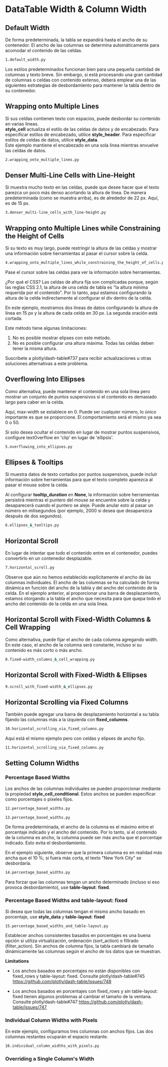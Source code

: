 # DataTable Width & Column Width

## Default Width

De forma predeterminada, la tabla se expandirá hasta el ancho de su contenedor. El ancho de las columnas se determina automáticamente para acomodar el contenido de las celdas.

```bash
1.default_width.py
```

Los estilos predeterminados funcionan bien para una pequeña cantidad de columnas y texto breve. Sin embargo, si está procesando una gran cantidad de columnas o celdas con contenido extenso, deberá emplear una de las siguientes estrategias de desbordamiento para mantener la tabla dentro de su contenedor.

## Wrapping onto Multiple Lines

Si sus celdas contienen texto con espacios, puede desbordar su contenido en varias líneas. <br>
**style_cell** actualiza el estilo de las celdas de datos y de encabezado. Para especificar estilos de encabezado, utilice **style_header**. Para especificar estilos de celdas de datos, utilice **style_data**. <br>
Este ejemplo mantiene el encabezado en una sola línea mientras envuelve las celdas de datos.

```bash
2.wrapping_onto_multiple_lines.py
```

## Denser Multi-Line Cells with Line-Height

Si muestra mucho texto en las celdas, puede que desee hacer que el texto parezca un poco más denso acortando la altura de línea. De manera predeterminada (como se muestra arriba), es de alrededor de 22 px. Aquí, es de 15 px.

```bash
3.denser_multi-line_cells_with_line-height.py
```

## Wrapping onto Multiple Lines while Constraining the Height of Cells

Si su texto es muy largo, puede restringir la altura de las celdas y mostrar una información sobre herramientas al pasar el cursor sobre la celda.

```bash
4.wrapping_onto_multiple_lines_while_constraining_the_height_of_cells.py
```

Pase el cursor sobre las celdas para ver la información sobre herramientas.

¿Por qué el CSS? Las celdas de altura fija son complicadas porque, según las reglas CSS 2.1, la altura de una celda de tabla es "la altura mínima requerida por el contenido". Por lo tanto, aquí estamos configurando la altura de la celda indirectamente al configurar el div dentro de la celda.

En este ejemplo, mostramos dos líneas de datos configurando la altura de línea en 15 px y la altura de cada celda en 30 px. La segunda oración está cortada.

Este método tiene algunas limitaciones:

1. No es posible mostrar elipses con este método.
2. No es posible configurar una altura máxima. Todas las celdas deben tener la misma altura.

Suscríbete a plotly/dash-table#737 para recibir actualizaciones u otras soluciones alternativas a este problema.

## Overflowing Into Ellipses

Como alternativa, puede mantener el contenido en una sola línea pero mostrar un conjunto de puntos suspensivos si el contenido es demasiado largo para caber en la celda.

Aquí, max-width se establece en 0. Puede ser cualquier número, lo único importante es que se proporcione. El comportamiento será el mismo ya sea 0 o 50.

Si solo desea ocultar el contenido en lugar de mostrar puntos suspensivos, configure textOverflow en 'clip' en lugar de 'ellipsis'.

```bash
5.overflowing_into_ellipses.py
```

## Ellipses & Tooltips

Si muestra datos de texto cortados por puntos suspensivos, puede incluir información sobre herramientas para que el texto completo aparezca al pasar el mouse sobre la celda.

Al configurar **tooltip_duration** en **None**, la información sobre herramientas persistirá mientras el puntero del mouse se encuentre sobre la celda y desaparecerá cuando el puntero se aleje. Puede anular esto al pasar un número en milisegundos (por ejemplo, 2000 si desea que desaparezca después de dos segundos).

```bash
6.ellipses_&_tooltips.py
```

## Horizontal Scroll

En lugar de intentar que todo el contenido entre en el contenedor, puedes convertirlo en un contenedor desplazable.

```bash
7.horizontal_scroll.py
```

Observe que aún no hemos establecido explícitamente el ancho de las columnas individuales. El ancho de las columnas se ha calculado de forma dinámica en función del ancho de la tabla y del ancho del contenido de la celda. En el ejemplo anterior, al proporcionar una barra de desplazamiento, estamos otorgando a la tabla el ancho que necesita para que quepa todo el ancho del contenido de la celda en una sola línea.

## Horizontal Scroll with Fixed-Width Columns & Cell Wrapping

Como alternativa, puede fijar el ancho de cada columna agregando width. En este caso, el ancho de la columna será constante, incluso si su contenido es más corto o más ancho.

```bash
8.fixed-width_columns_&_cell_wrapping.py
```

## Horizontal Scroll with Fixed-Width & Ellipses

```bash
9.scroll_with_fixed-width_&_ellipses.py
```

## Horizontal Scrolling via Fixed Columns

También puede agregar una barra de desplazamiento horizontal a su tabla fijando las columnas más a la izquierda con **fixed_columns**.

```bash
10.horizontal_scrolling_via_fixed_columns.py
```

Aquí está el mismo ejemplo pero con celdas y elipses de ancho fijo.

```bash
11.horizontal_scrolling_via_fixed_columns.py
```

## Setting Column Widths

### Percentage Based Widths

Los anchos de las columnas individuales se pueden proporcionar mediante la propiedad **style_cell_conditional**. Estos anchos se pueden especificar como porcentajes o píxeles fijos.

```bash
12.percentage_based_widths.py
```
```bash
13.percentage_based_widths.py
```

De forma predeterminada, el ancho de la columna es el máximo entre el porcentaje indicado y el ancho del contenido. Por lo tanto, si el contenido de la columna es ancho, la columna puede ser más ancha que el porcentaje indicado. Esto evita el desbordamiento.

En el ejemplo siguiente, observe que la primera columna es en realidad más ancha que el 10 %; si fuera más corta, el texto "New York City" se desbordaría.

```bash
14.percentage_based_widths.py
```

Para forzar que las columnas tengan un ancho determinado (incluso si eso provoca desbordamiento), use **table-layout**: **fixed**.

### Percentage Based Widths and table-layout: fixed

Si desea que todas las columnas tengan el mismo ancho basado en porcentaje, use **style_data** y **table-layout**: **fixed**

```bash
15.percentage_based_widths_and_table-layout.py
```

Establecer anchos consistentes basados ​​en porcentajes es una buena opción si utiliza virtualización, ordenación (sort_action) o filtrado (filter_action). Sin anchos de columna fijos, la tabla cambiará de tamaño dinámicamente las columnas según el ancho de los datos que se muestran.

**Limitations**

- Los anchos basados ​​en porcentajes no están disponibles con fixed_rows y table-layout: fixed. Consulte plotly/dash-table#745 https://github.com/plotly/dash-table/issues/748

- Los anchos basados ​​en porcentajes con fixed_rows y sin table-layout: fixed tienen algunos problemas al cambiar el tamaño de la ventana. Consulte plotly/dash-table#747 https://github.com/plotly/dash-table/issues/747


### Individual Column Widths with Pixels

En este ejemplo, configuramos tres columnas con anchos fijos. Las dos columnas restantes ocuparán el espacio restante.

```bash
16.individual_column_widths_with_pixels.py
```

### Overriding a Single Column's Width